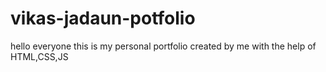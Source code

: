 # vikas-jadaun-potfolio
hello everyone this is my personal portfolio created by me with the help of HTML,CSS,JS
